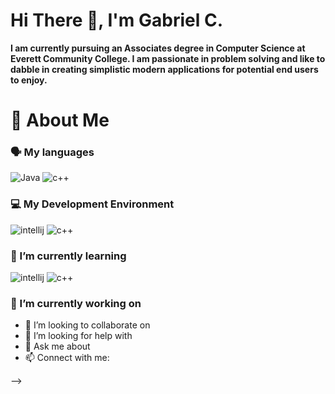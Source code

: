 # Hi There 👋, I'm Gabriel C.


 **I am currently pursuing an Associates degree in Computer Science at Everett Community College. I am passionate in problem solving and
 like to dabble in creating simplistic modern applications for potential end users to enjoy.**
 

# 🚀 About Me

### 🗣️ My languages

<div display="flex">
  <img src="https://img.shields.io/badge/java-%2320232a.svg?style=for-the-badge&logo=javascript&logoColor=%white" alt="Java"/>
    <img src="https://img.shields.io/badge/c++-%2320232a.svg?style=for-the-badge&logo=cplusplus&logoColor=%white" alt="c++"/>

### 💻 My Development Environment

<div display="flex">
 
  <img src="https://img.shields.io/badge/intellijidea-%2320232a.svg?style=for-the-badge&logo=intellijidea&logoColor=%white" alt="intellij"/>
    <img src="https://img.shields.io/badge/jUnit-%2320232a.svg?style=for-the-badge&logo=junit5&logoColor=%white" alt="c++"/>

### 🌱 I’m currently learning 

<div display="flex">
 
  <img src="https://img.shields.io/badge/react-%2320232a.svg?style=for-the-badge&logo=react&logoColor=%white" alt="intellij"/>
    <img src="https://img.shields.io/badge/jUnit-%2320232a.svg?style=for-the-badge&logo=junit5&logoColor=%white" alt="c++"/>


### 🔭 I’m currently working on

- 👯 I’m looking to collaborate on
- 🤔 I’m looking for help with
- 💬 Ask me about 
- 📫 Connect with me:

-->
